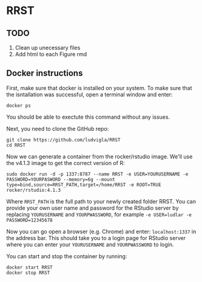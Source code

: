 # RRST

## TODO

1. Clean up unecessary files
2. Add html to each Figure rmd

## Docker instructions

First, make sure that docker is installed on your system. To make sure 
that the isntallation was successful, open a terminal window and enter:

````
docker ps
````

You should be able to exectute this command without any issues. 

Next, you need to clone the GitHub repo:

````
git clone https://github.com/ludvigla/RRST
cd RRST
````

Now we can generate a container from the rocker/rstudio image. We'll use 
the v4.1.3 image to get the correct version of R:

````
sudo docker run -d -p 1337:8787 --name RRST -e USER=YOURUSERNAME -e PASSWORD=YOURPASWORD --memory=6g --mount type=bind,source=RRST_PATH,target=/home/RRST -e ROOT=TRUE rocker/rstudio:4.1.3
````

Where `RRST_PATH` is the full path to your newly created folder RRST. You can provide your own user 
name and password for the RStudio server by replacing `YOURUSERNAME` and `YOURPWASSWORD`, for example 
`-e USER=ludlar -e PASSWORD=12345678`

Now you can go open a browser (e.g. Chrome) and enter: `localhost:1337` in the address bar. This should 
take you to a login page for RStudio server where you can enter your `YOURUSERNAME` and `YOURPWASSWORD`
to login.

You can start and stop the container by running:

````
docker start RRST
docker stop RRST
````
